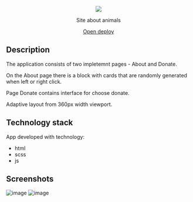 <div align="center">
 <a href="https://evg-zlg.github.io/online-zoo/online-zoo/pages/main/" target="_blank">
  <img src="https://user-images.githubusercontent.com/85534817/222105989-7f4f5c83-b415-4e9f-b47a-b000ee63eeec.png" />
 </a>
 <p>Site about animals</p>
 <a href="https://evg-zlg.github.io/online-zoo/online-zoo/pages/main/" target="_blank"> Open deploy </a>
</div>

## Description
The application consists of two impletemnt pages - About and Donate.

On the About page there is a block with cards that are randomly generated when left or right click.

Page Donate contains interface for choose donate.

Adaptive layout from 360px width viewport.

## Technology stack
App developed with technology: 
- html
- scss
- js 

## Screenshots
![image](https://user-images.githubusercontent.com/85534817/222105127-4bc9752a-1d5b-44e5-a6aa-7986d72dde09.png)
![image](https://user-images.githubusercontent.com/85534817/222105240-8b0cbc7f-97db-43ae-96ee-964895247049.png)

